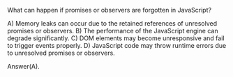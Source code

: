 What can happen if promises or observers are forgotten in JavaScript?

A) Memory leaks can occur due to the retained references of unresolved promises or observers.
B) The performance of the JavaScript engine can degrade significantly.
C) DOM elements may become unresponsive and fail to trigger events properly.
D) JavaScript code may throw runtime errors due to unresolved promises or observers.

Answer(A).